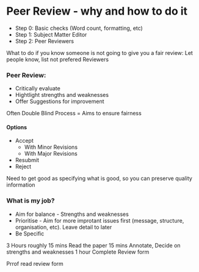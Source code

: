 # Peer Review - why and how to do it

-   Step 0: Basic checks (Word count, formatting, etc)
-   Step 1: Subject Matter Editor
-   Step 2: Peer Reviewers

What to do if you know someone is not going to give you a fair review: Let people know, list not prefered Reviewers

### Peer Review:

-   Critically evaluate
-   Hightlight strengths and weaknesses
-   Offer Suggestions for improvement

Often Double Blind Process = Aims to ensure fairness

#### Options

-   Accept
    -   With Minor Revisions
    -   With Major Revisions
-   Resubmit
-   Reject

Need to get good as specifying what is good, so you can preserve quality information

### What is my job?

-   Aim for balance - Strengths and weaknesses
-   Prioritise - Aim for more improtant issues first (message, structure, organisation, etc). Leave detail to later
-   Be Specific

3 Hours roughly
    15 mins Read the paper
    15 mins Annotate, Decide on strengths and weaknesses
    1 hour Complete Review form

Prrof read review form
